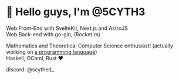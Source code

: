 # 🧋  Hello guys, I'm @5CYTH3
Web Front-End with SvelteKit, Next.js and AstroJS <br>
Web Back-end with go-gin, (Rocket.rs) <br>

Mathematics and Theoretical Computer Science enthusiast! (actually working on [a programming language](https://github.com/5CYTH3/karm_parser)) <br>
Haskell, OCaml, Rust ❤️


discord: @scythed_
